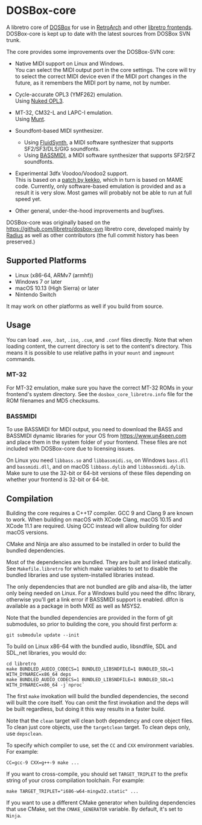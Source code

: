 # DOSBox-core

A libretro core of [DOSBox](https://www.dosbox.com) for use in
[RetroArch](https://www.retroarch.com) and other
[libretro frontends](https://www.libretro.com/index.php/powered-by-libretro).
DOSBox-core is kept up to date with the latest sources from DOSBox SVN trunk.

The core provides some improvements over the DOSBox-SVN core:

* Native MIDI support on Linux and Windows.  
  You can select the MIDI output port in the core settings. The core will try
  to select the correct MIDI device even if the MIDI port changes in the
  future, as it remembers the MIDI port by name, not by number.

* Cycle-accurate OPL3 (YMF262) emulation.  
  Using [Nuked OPL3](https://nukeykt.retrohost.net).

* MT-32, CM32-L and LAPC-I emulation.  
  Using [Munt](https://github.com/munt/munt).

* Soundfont-based MIDI synthesizer.  
  - Using [FluidSynth](http://www.fluidsynth.org), a MIDI software synthesizer
    that supports SF2/SF3/DLS/GIG soundfonts.
  - Using [BASSMIDI](https://www.un4seen.com), a MIDI software synthesizer that
    supports SF2/SFZ soundfonts.

* Experimental 3dfx Voodoo/Voodoo2 support.  
  This is based on a [patch by kekko](https://www.vogons.org/viewtopic.php?t=41853),
  which in turn is based on MAME code. Currently, only software-based emulation
  is provided and as a result it is very slow. Most games will probably not be
  able to run at full speed yet.

* Other general, under-the-hood improvements and bugfixes.

DOSBox-core was originally based on the https://github.com/libretro/dosbox-svn
libretro core, developed mainly by [Radius](https://github.com/fr500) as well
as other contributors (the full commit history has been preserved.)

## Supported Platforms

* Linux (x86-64, ARMv7 (armhf))
* Windows 7 or later
* macOS 10.13 (High Sierra) or later
* Nintendo Switch

It may work on other platforms as well if you build from source.

## Usage

You can load `.exe`, `.bat`, `.iso`, `.cue`, and `.conf` files directly. Note
that when loading content, the current directory is set to the content's
directory. This means it is possible to use relative paths in your `mount` and
`imgmount` commands.

### MT-32

For MT-32 emulation, make sure you have the correct MT-32 ROMs in your
frontend's system directory. See the `dosbox_core_libretro.info` file for the
ROM filenames and MD5 checksums.

### BASSMIDI

To use BASSMIDI for MIDI output, you need to download the BASS and BASSMIDI
dynamic libraries for your OS from https://www.un4seen.com and place them in
the system folder of your frontend. These files are not included with
DOSBox-core due to licensing issues.

On Linux you need `libbass.so` and `libbassmidi.so`, on Windows `bass.dll` and
`bassmidi.dll`, and on macOS `libbass.dylib` and `libbassmidi.dylib`. Make sure
to use the 32-bit or 64-bit versions of these files depending on whether your
frontend is 32-bit or 64-bit.

## Compilation

Building the core requires a C++17 compiler. GCC 9 and Clang 9 are known to
work. When building on macOS with XCode Clang, macOS 10.15 and XCode 11.1 are
required. Using GCC instead will allow building for older macOS versions.

CMake and Ninja are also assumed to be installed in order to build the bundled
dependencies.

Most of the dependencies are bundled. They are built and linked statically.
See `Makefile.libretro` for which make variables to set to disable the bundled
libraries and use system-installed libraries instead.

The only dependencies that are not bundled are glib and alsa-lib, the latter
only being needed on Linux. For a Windows build you need the dlfnc library,
otherwise you'll get a link error if BASSMIDI support is enabled. dlfcn is
available as a package in both MXE as well as MSYS2.

Note that the bundled dependencies are provided in the form of git submodules,
so prior to building the core, you should first perform a:

    git submodule update --init

To build on Linux x86-64 with the bundled audio, libsndfile, SDL and SDL_net
libraries, you would do:

    cd libretro
    make BUNDLED_AUDIO_CODECS=1 BUNDLED_LIBSNDFILE=1 BUNDLED_SDL=1 WITH_DYNAREC=x86_64 deps
    make BUNDLED_AUDIO_CODECS=1 BUNDLED_LIBSNDFILE=1 BUNDLED_SDL=1 WITH_DYNAREC=x86_64 -j`nproc`

The first `make` invokation will build the bundled dependencies, the second
will built the core itself. You can omit the first invokation and the deps
will be built regardless, but doing it this way results in a faster build.

Note that the `clean` target will clean both dependency
and core object files. To clean just core objects, use the `targetclean`
target. To clean deps only, use `depsclean`.

To specify which compiler to use, set the `CC` and `CXX` environment
variables. For example:

    CC=gcc-9 CXX=g++-9 make ...

If you want to cross-compile, you should set `TARGET_TRIPLET` to the prefix
string of your cross compilation toolchain. For example:

    make TARGET_TRIPLET="i686-w64-mingw32.static" ...

If you want to use a different CMake generator when building dependencies that
use CMake, set the `CMAKE_GENERATOR` variable. By default, it's set to `Ninja`.
